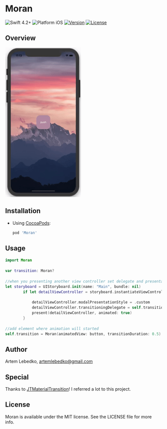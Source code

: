 # Moran
![Swift 4.2+](https://img.shields.io/badge/Swift-4.2%2B-orange.svg)
![Platform iOS](https://img.shields.io/badge/Platform-iOS-blue.svg)
[![Version](https://img.shields.io/cocoapods/v/Moran.svg?style=flat)](https://cocoapods.org/pods/Moran)
[![License](https://img.shields.io/cocoapods/l/Moran.svg?style=flat)](https://cocoapods.org/pods/Moran)

## Overview
![Simple custom transition demo](https://github.com/artemlebedko/Moran/blob/master/Demo_preview.gif)

## Installation

- Using [CocoaPods](http://cocoapods.org/):

  ```ruby
  pod 'Moran'
  ```

## Usage
```Swift
import Moran

var transition: Moran?

//when you presenting another view controller set delegate and presentation style
let storyboard = UIStoryboard.init(name: "Main", bundle: nil)
        if let detailViewController = storyboard.instantiateViewController(withIdentifier: "DetailViewController") as? DetailViewController {
            
            detailViewController.modalPresentationStyle = .custom
            detailViewController.transitioningDelegate = self.transition
            present(detailViewController, animated: true)
        }
        
//add element where animation will started
self.transition = Moran(animatedView: button, transitionDuration: 0.5)
```

## Author

Artem Lebedko, artemlebedko@gmail.com

## Special 
Thanks to [JTMaterialTransition](https://github.com/jonathantribouharet/JTMaterialTransition)! I referred a lot to this project.

## License

Moran is available under the MIT license. See the LICENSE file for more info.
